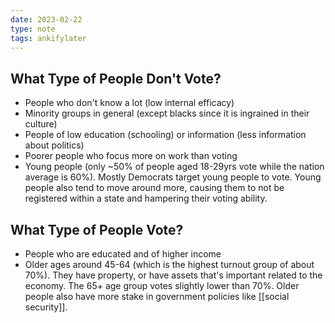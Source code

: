 ```yaml
---
date: 2023-02-22
type: note
tags: ankifylater
---
```


## What Type of People Don't Vote?
- People who don't know a lot (low internal efficacy)
- Minority groups in general (except blacks since it is ingrained in their culture)
- People of low education (schooling) or information (less information about politics)
- Poorer people who focus more on work than voting
- Young people (only ~50% of people aged 18-29yrs vote while the nation average is 60%). Mostly Democrats target young people to vote. Young people also tend to move around more, causing them to not be registered within a state and hampering their voting ability.

## What Type of People Vote?
- People who are educated and of higher income
- Older ages around 45-64 (which is the highest turnout group of about 70%). They have property, or have assets that's important related to the economy. The 65+ age group votes slightly lower than 70%. Older people also have more stake in government policies like [[social security]].
